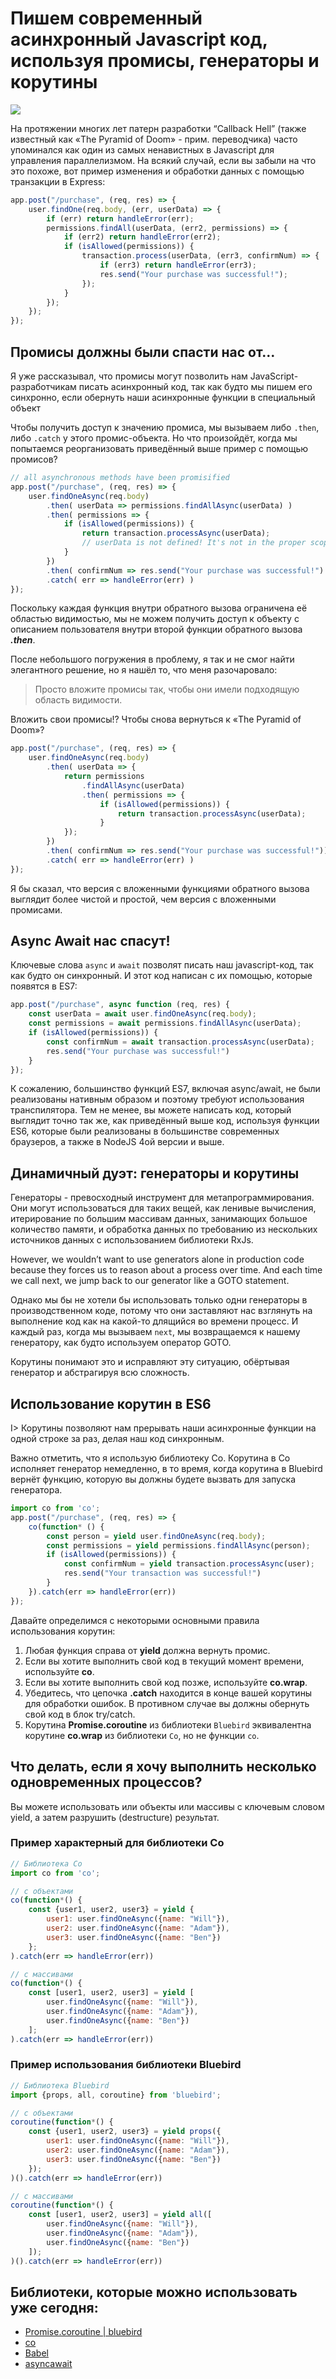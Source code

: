 # Пишем современный асинхронный Javascript код, используя промисы, генераторы и корутины

![](images/modern.jpeg)

На протяжении многих лет патерн разработки “Callback Hell” (также известный как «The Pyramid of Doom» - прим. переводчика) часто упоминался как один из самых ненавистных в Javascript для управления параллелизмом. На всякий случай, если вы забыли на что это похоже, вот пример изменения и обработки данных c помощью транзакции в Express:

```js
app.post("/purchase", (req, res) => {
    user.findOne(req.body, (err, userData) => {
        if (err) return handleError(err);
        permissions.findAll(userData, (err2, permissions) => {
            if (err2) return handleError(err2);
            if (isAllowed(permissions)) {
                transaction.process(userData, (err3, confirmNum) => {
                    if (err3) return handleError(err3);
                    res.send("Your purchase was successful!");
                });
            }
        });
    });
});
```

## Промисы должны были спасти нас от…

Я уже рассказывал, что промисы могут позволить нам JavaScript-разработчикам писать асинхронный код, так как будто мы пишем его синхронно, если обернуть наши асинхронные функции в специальный объект

Чтобы получить доступ к значению промиса, мы вызываем либо `.then`, либо `.catch` у этого промис-объекта. Но что произойдёт, когда мы попытаемся реорганизовать приведённый выше пример с помощью промисов?


```js
// all asynchronous methods have been promisified
app.post("/purchase", (req, res) => {
    user.findOneAsync(req.body)
        .then( userData => permissions.findAllAsync(userData) )
        .then( permissions => {
            if (isAllowed(permissions)) {
                return transaction.processAsync(userData);
                // userData is not defined! It's not in the proper scope!
            }
        })
        .then( confirmNum => res.send("Your purchase was successful!") )
        .catch( err => handleError(err) )
});
```

Поскольку каждая функция внутри обратного вызова ограничена её областью видимостью, мы не можем получить доступ к объекту с описанием пользователя внутри второй функции обратного вызова **_.then_**.

После небольшого погружения в проблему, я так и не смог найти элегантного решение, но я нашёл то, что меня разочаровало:

> Просто вложите промисы так, чтобы они имели подходящую область видимости.

Вложить свои промисы!? Чтобы снова вернуться к «The Pyramid of Doom»?

```js
app.post("/purchase", (req, res) => {
    user.findOneAsync(req.body)
        .then( userData => {
            return permissions
                .findAllAsync(userData)
                .then( permissions => {
                    if (isAllowed(permissions)) {
                        return transaction.processAsync(userData);
                    }
            });
        })
        .then( confirmNum => res.send("Your purchase was successful!"))
        .catch( err => handleError(err) )
});
```

Я бы сказал, что версия c вложенными функциями обратного вызова выглядит более чистой и простой, чем версия с вложенными промисами.

## Async Await нас спасут!

Ключевые слова `async` и `await` позволят писать наш javascript-код, так как будто он синхронный. И этот код написан с их помощью, которые появятся в ES7:


```js
app.post("/purchase", async function (req, res) {
    const userData = await user.findOneAsync(req.body);
    const permissions = await permissions.findAllAsync(userData);
    if (isAllowed(permissions)) {
        const confirmNum = await transaction.processAsync(userData);
        res.send("Your purchase was successful!")
    }
});
```

К сожалению, большинство функций ES7, включая async/await, не были реализованы нативным образом и поэтому требуют использования транспилятора. Тем не менее, вы можете написать код, который выглядит точно так же, как приведённый выше код, используя функции ES6, которые были реализованы в большинстве современных браузеров, а также в NodeJS 4ой версии и выше.

## Динамичный дуэт: генераторы и корутины

Генераторы - превосходный инструмент для метапрограммирования. Они могут использоваться для таких вещей, как ленивые вычисления, итерирование по большим массивам данных, занимающих большое количество памяти, и обработка данных по требованию из нескольких источников данных с использованием библиотеки RxJs.

However, we wouldn’t want to use generators alone in production code because they forces us to reason about a process over time. And each time we call next, we jump back to our generator like a GOTO statement.

Однако мы бы не хотели бы использовать только одни генераторы в производственном коде, потому что они заставляют нас взглянуть на выполнение код как на какой-то длящийся во времени процесс. И каждый раз, когда мы вызываем `next`, мы возвращаемся к нашему генератору, как будто используем оператор GOTO.

Корутины понимают это и исправляют эту ситуацию, обёртывая генератор и абстрагируя всю сложность.

## Использование корутин в ES6

I> Корутины позволяют нам прерывать наши асинхронные функции на одной строке за раз, делая наш код синхронным.

Важно отметить, что я использую библиотеку Co. Корутина в Co исполняет генератор немедленно, в то время, когда корутина в Bluebird вернёт функцию, которую вы должны будете вызвать для запуска генератора.

```js
import co from 'co';
app.post("/purchase", (req, res) => {
    co(function* () {
        const person = yield user.findOneAsync(req.body);
        const permissions = yield permissions.findAllAsync(person);
        if (isAllowed(permissions)) {
            const confirmNum = yield transaction.processAsync(user);
            res.send("Your transaction was successful!")
        }
    }).catch(err => handleError(err))
});
```

Давайте определимся с некоторыми основными правила использования корутин:

1. Любая функция справа от **yield** должна вернуть промис.
2. Если вы хотите выполнить свой код в текущий момент времени, используйте **co**.
3. Если вы хотите выполнить свой код позже, используйте **co.wrap**.
4. Убедитесь, что цепочка **.catch** находится в конце вашей корутины для обработки ошибок. В противном случае вы должны обернуть свой код в блок try/catch.
5. Корутина **Promise.coroutine** из библиотеки `Bluebird` эквивалентна корутине **co.wrap** из библиотеки `Co`, но не функции `co`.


## Что делать, если я хочу выполнить несколько одновременных процессов?

Вы можете использовать или объекты или массивы с ключевым словом yield, а затем разрушить (destructure) результат.

### Пример характерный для библиотеки Co

```js
// Библиотека Co
import co from 'co';

// с объектами
co(function*() {
    const {user1, user2, user3} = yield {
        user1: user.findOneAsync({name: "Will"}),
        user2: user.findOneAsync({name: "Adam"}),
        user3: user.findOneAsync({name: "Ben"})
    };
).catch(err => handleError(err))

// с массивами
co(function*() {
    const [user1, user2, user3] = yield [
        user.findOneAsync({name: "Will"}),
        user.findOneAsync({name: "Adam"}),
        user.findOneAsync({name: "Ben"})
    ];
).catch(err => handleError(err))
```

### Пример использования библиотеки Bluebird

```js
// Библиотека Bluebird
import {props, all, coroutine} from 'bluebird';

// с объектами
coroutine(function*() {
    const {user1, user2, user3} = yield props({
        user1: user.findOneAsync({name: "Will"}),
        user2: user.findOneAsync({name: "Adam"}),
        user3: user.findOneAsync({name: "Ben"})
    });
)().catch(err => handleError(err))

// с массивами
coroutine(function*() {
    const [user1, user2, user3] = yield all([
        user.findOneAsync({name: "Will"}),
        user.findOneAsync({name: "Adam"}),
        user.findOneAsync({name: "Ben"})
    ]);
)().catch(err => handleError(err))
```
## Библиотеки, которые можно использовать уже сегодня:

- [Promise.coroutine | bluebird](http://bluebirdjs.com/docs/api/promise.coroutine.html)
- [co](https://www.npmjs.com/package/co)
- [Babel](https://babeljs.io/)
- [asyncawait](https://www.npmjs.com/package/asyncawait)
